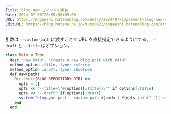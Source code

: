 ```yaml
---
Title: blog new コマンドの実装
Date: 2024-07-06T20:59:58+09:00
URL: https://ongaeshi.hatenablog.com/entry/2024/07/implement-blog-new-command
EditURL: https://blog.hatena.ne.jp/tuto0621/ongaeshi.hatenablog.com/atom/entry/6801883189119939549
---
```


引数は `--custom-path` に渡すことで URL を直接指定できるようにする。
`--draft` と `--title` はオプション。

```ruby
class Main < Thor
  desc "new PATH", "Create a new blog post with PATH"
  method_option :title, type: :string
  method_option :draft, type: :boolean
  def new(path)
    Dir.chdir(BLOG_REPOSITORY_DIR) do
      opts = []
      opts << "--title=\"#{options[:title]}\"" if options[:title]
      opts << "--draft" if options[:draft]
      system("blogsync post --custom-path #{path } #{opts.join(" ")} ongaeshi.hatenablog.com")
    end
  end
```
